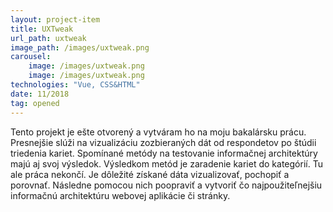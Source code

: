 ```yaml
---
layout: project-item
title: UXTweak
url_path: uxtweak
image_path: /images/uxtweak.png
carousel: 
    image: /images/uxtweak.png
    image: /images/uxtweak.png
technologies: "Vue, CSS&HTML"
date: 11/2018
tag: opened
---
```


Tento projekt je ešte otvorený a vytváram ho na moju bakalársku prácu. Presnejšie slúži na vizualizáciu zozbieraných dát od respondetov po štúdii triedenia kariet. Spomínané metódy na testovanie informačnej architektúry majú aj svoj výsledok. Výsledkom metód je zaradenie kariet do kategórií. Tu ale práca nekončí. Je dôležité získané dáta vizualizovať, pochopiť a porovnať. Následne pomocou nich poopraviť a vytvoriť čo najpoužiteľnejšiu informačnú architektúru webovej aplikácie či stránky. 